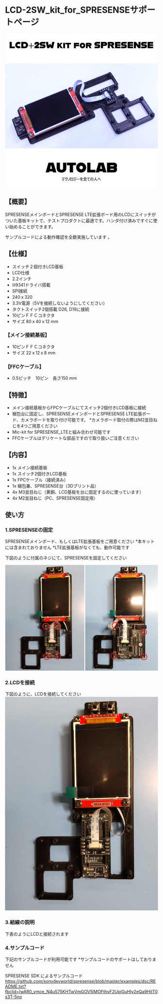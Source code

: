 # LCD-2SW_kit_for_SPRESENSEサポートページ
![photo1](main.jpg)
## 【概要】

SPRESENSEメインボードとSPRESENSE LTE拡張ボード用のLCDにスイッチがついた基板キットで、テストプロダクトに最適です。ハンダ付け済みですぐに使い始めることができます。

サンプルコードによる動作確認を全数実施しています 。

## 【仕様】

+ スイッチ２個付きLCD基板
+ LCD仕様
+ 2.2インチ
+ ili9341ドライバ搭載
+ SPI接続
+ 240ｘ320
+ 3.3V電源（5Vを接続しないようにしてください）
+ タクトスイッチ2個搭載 D26, D19に接続
+ 10ピンＦＦＣコネクタ
+ サイズ 80ｘ40ｘ12 mm

### 【メイン接続基板】
+ 10ピンＦＦＣコネクタ
+ サイズ 22ｘ12ｘ8 mm

### 【FFCケーブル】
+ 0.5ピッチ　10ピン　長さ150 mm

## 【特徴】
+ メイン接続基板からFPCケーブルにてスイッチ2個付きLCD基板に接続
+ 梱包台に固定し、SPRESENSEメインボードとSPRESENSE LTE拡張ボード、カメラボードを取り付け可能です。
*カメラボード取付の際はM2並目ねじを4つご用意ください
+ Mic-kit for SPRESENSE_LTEと組み合わせ可能です
+ FFCケーブルはデリケートな部品ですので取り扱いご注意ください

## 【内容】
+ 1x メイン接続基板
+ 1x スイッチ2個付きLCD基板
+ 1x FPCケーブル（接続済み）
+ 1x 梱包兼、SPRESENSE台（3Dプリント品）
+ 4x M3並目ねじ（黄銅、LCD基板を台に固定するのに使っています）
+ 4x M2並目ねじ（PC、SPRESENSE固定用）



## 使い方
### 1.SPRESENSEの固定

SPRESENSEメインボード、もしくはLTE拡張基板をご用意ください
*本キットには含まれておりません
*LTE拡張基板がなくても、動作可能です


下図のように付属のネジにて、SPRESENSEを固定してください

![photo2](DSC_fix.jpg)

### 2.LCDを接続
下図のように、LCDを接続してください
![photo3](DSC_0224.JPG)

### 3.結線の説明
下表のようにLCDと接続されます


### 4.サンプルコード
下記のサンプルコードが利用可能です
*サンプルコードのサポートはしておりません

SPRESENSE SDK によるサンプルコード
https://github.com/sonydevworld/spresense/blob/master/examples/dsc/README.txt?fbclid=IwAR0_vmce_N4uS75KHTwVmGOV5lMOFthvF2UpiGuHly2eQa9HiIT0s3T-5no
